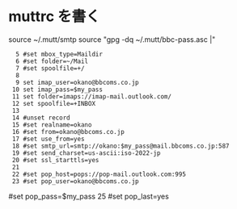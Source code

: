 # muttrc を書く

source ~/.mutt/smtp
source "gpg -dq ~/.mutt/bbc-pass.asc |"

      5 #set mbox_type=Maildir
      6 #set folder=~/Mail
      7 #set spoolfile=+/
      8 
      9 set imap_user=okano@bbcoms.co.jp
     10 set imap_pass=$my_pass
     11 set folder=imaps://imap-mail.outlook.com/
     12 set spoolfile=+INBOX
     13 
     14 #unset record
     15 #set realname=okano
     16 #set from=okano@bbcoms.co.jp
     17 #set use_from=yes
     18 #set smtp_url=smtp://okano:$my_pass@mail.bbcoms.co.jp:587
     19 #set send_charset=us-ascii:iso-2022-jp
     20 #set ssl_starttls=yes
     21 
     22 #set pop_host=pops://pop-mail.outlook.com:995
     23 #set pop_user=okano@bbcoms.co.jp
 #set pop_pass=$my_pass
     25 #set pop_last=yes

